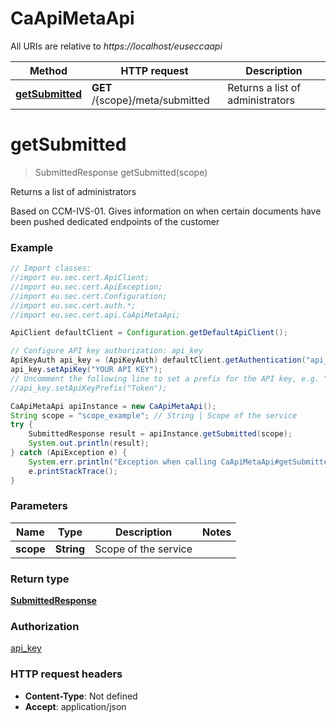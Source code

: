 # CaApiMetaApi

All URIs are relative to *https://localhost/euseccaapi*

Method | HTTP request | Description
------------- | ------------- | -------------
[**getSubmitted**](CaApiMetaApi.md#getSubmitted) | **GET** /{scope}/meta/submitted | Returns a list of administrators


<a name="getSubmitted"></a>
# **getSubmitted**
> SubmittedResponse getSubmitted(scope)

Returns a list of administrators

Based on CCM-IVS-01. Gives information on when certain documents have been pushed dedicated endpoints of the customer

### Example
```java
// Import classes:
//import eu.sec.cert.ApiClient;
//import eu.sec.cert.ApiException;
//import eu.sec.cert.Configuration;
//import eu.sec.cert.auth.*;
//import eu.sec.cert.api.CaApiMetaApi;

ApiClient defaultClient = Configuration.getDefaultApiClient();

// Configure API key authorization: api_key
ApiKeyAuth api_key = (ApiKeyAuth) defaultClient.getAuthentication("api_key");
api_key.setApiKey("YOUR API KEY");
// Uncomment the following line to set a prefix for the API key, e.g. "Token" (defaults to null)
//api_key.setApiKeyPrefix("Token");

CaApiMetaApi apiInstance = new CaApiMetaApi();
String scope = "scope_example"; // String | Scope of the service
try {
    SubmittedResponse result = apiInstance.getSubmitted(scope);
    System.out.println(result);
} catch (ApiException e) {
    System.err.println("Exception when calling CaApiMetaApi#getSubmitted");
    e.printStackTrace();
}
```

### Parameters

Name | Type | Description  | Notes
------------- | ------------- | ------------- | -------------
 **scope** | **String**| Scope of the service |

### Return type

[**SubmittedResponse**](SubmittedResponse.md)

### Authorization

[api_key](../README.md#api_key)

### HTTP request headers

 - **Content-Type**: Not defined
 - **Accept**: application/json

